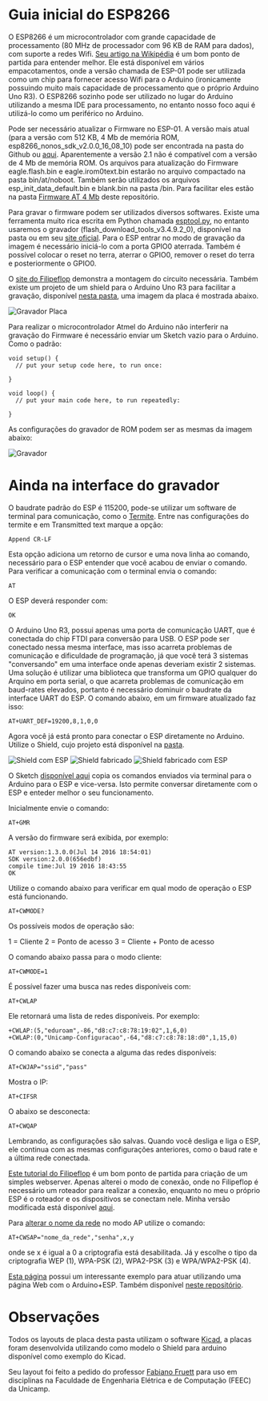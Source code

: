 # Guia inicial do ESP8266

O ESP8266 é um microcontrolador com grande capacidade de processamento (80 MHz de processador com 96 KB de RAM para dados), com suporte a redes Wifi. [Seu artigo na Wikipédia](https://en.wikipedia.org/wiki/ESP8266) é um bom ponto de partida para entender melhor. Ele está disponível em vários empacotamentos, onde a versão chamada de ESP-01 pode ser utilizada como um chip para fornecer acesso Wifi para o Arduino (ironicamente possuindo muito mais capacidade de processamento que o próprio Arduino Uno R3). O ESP8266 sozinho pode ser utilizado no lugar do Arduino utilizando a mesma IDE para processamento, no entanto nosso foco aqui é utilizá-lo como um periférico no Arduino.

Pode ser necessário atualizar o Firmware no ESP-01. A versão mais atual (para a versão com 512 KB, 4 Mb de memória ROM, esp8266_nonos_sdk_v2.0.0_16_08_10) pode ser encontrada na pasta do Github ou [aqui](http://espressif.com/en/support/download/sdks-demos). Aparentemente a versão 2.1 não é compatível com a versão de 4 Mb de memória ROM. Os arquivos para atualização do Firmware eagle.flash.bin e eagle.irom0text.bin estarão no arquivo compactado na pasta bin/at/noboot. Também serão utilizados os arquivos esp_init_data_default.bin e blank.bin na pasta /bin. Para facilitar eles estão na pasta [Firmware AT 4 Mb](https://github.com/ricardozago/ESP8266/tree/master/Firmware%20AT%204%20Mb) deste repositório.

Para gravar o firmware podem ser utilizados diversos softwares. Existe uma ferramenta muito rica escrita em Python chamada [esptool.py](https://github.com/espressif/esptool), no entanto usaremos o gravador (flash_download_tools_v3.4.9.2_0), disponível na pasta ou em seu [site oficial](http://www.espressif.com/en/support/download/other-tools). Para o ESP entrar no modo de gravação da imagem é necessário iniciá-lo com a porta GPIO0 aterrada. Também é possível colocar o reset no terra, aterrar o GPIO0, remover o reset do terra e posteriormente o GPIO0.

O [site do Filipeflop](http://blog.filipeflop.com/wireless/upgrade-de-firmware-do-modulo-esp8266.html) demonstra a montagem do circuito necessária. Também existe um projeto de um shield para o Arduino Uno R3 para facilitar a gravação, disponível [nesta pasta](https://github.com/ricardozago/ESP8266/tree/master/ESP-01%20Firmware%20Flasher), uma imagem da placa é mostrada abaixo.

![Gravador Placa](https://github.com/ricardozago/ESP8266/blob/master/ESP-01%20Firmware%20Flasher/Fabrica%C3%A7%C3%A3o/Top.png)

Para realizar o microcontrolador Atmel do Arduino não interferir na gravação do Firmware é necessário enviar um Sketch vazio para o Arduino. Como o padrão:

    void setup() {
      // put your setup code here, to run once:

    }

    void loop() {
      // put your main code here, to run repeatedly:

    }

As configurações do gravador de ROM podem ser as mesmas da imagem abaixo:

![Gravador](https://github.com/ricardozago/ESP8266/blob/master/Imagens/Gravador_ESP.png)

# Ainda na interface do gravador

O baudrate padrão do ESP é 115200, pode-se utilizar um software de terminal para comunicação, como o [Termite](https://www.compuphase.com/software_termite.htm). Entre nas configurações do termite e em Transmitted text marque a opção:

    Append CR-LF
    
Esta opção adiciona um retorno de cursor e uma nova linha ao comando, necessário para o ESP entender que você acabou de enviar o comando. Para verificar a comunicação com o terminal envia o comando:

    AT

O ESP deverá responder com:

    OK

O Arduino Uno R3, possui apenas uma porta de comunicação UART, que é conectada do chip FTDI para conversão para USB. O ESP pode ser conectado nessa mesma interface, mas isso acarreta problemas de comunicação e dificuldade de programação, já que você terá 3 sistemas "conversando" em uma interface onde apenas deveriam existir 2 sistemas. Uma solução é utilizar uma biblioteca que transforma um GPIO qualquer do Arquino em porta serial, o que acarreta problemas de comunicação em baud-rates elevados, portanto é necessário dominuir o baudrate da interface UART do ESP. O comando abaixo, em um firmware atualizado faz isso:

    AT+UART_DEF=19200,8,1,0,0
    
Agora você já está pronto para conectar o ESP diretamente no Arduino. Utilize o Shield, cujo projeto está disponível na [pasta](https://github.com/ricardozago/ESP8266/tree/master/Arduino%20Shield).

![Shield com ESP](https://github.com/ricardozago/ESP8266/blob/master/Arduino%20Shield/Fabricar/Top.jpg)
![Shield fabricado](https://github.com/ricardozago/ESP8266/blob/master/Imagens/PCB.jpg)
![Shield fabricado com ESP](https://github.com/ricardozago/ESP8266/blob/master/Imagens/PCBA.jpg)

O Sketch [disponível aqui](https://github.com/ricardozago/ESP8266/tree/master/ESP-Espelho) copia os comandos enviados via terminal para o Arduino para o ESP e vice-versa. Isto permite conversar diretamente com o ESP e enteder melhor o seu funcionamento.

Inicialmente envie o comando:

    AT+GMR

A versão do firmware será exibida, por exemplo:

    AT version:1.3.0.0(Jul 14 2016 18:54:01)
    SDK version:2.0.0(656edbf)
    compile time:Jul 19 2016 18:43:55
    OK

Utilize o comando abaixo para verificar em qual modo de operação o ESP está funcionando.

    AT+CWMODE?

Os possíveis modos de operação são:

1 = Cliente
2 = Ponto de acesso
3 = Cliente + Ponto de acesso

O comando abaixo passa para o modo cliente:

    AT+CWMODE=1
    
É possível fazer uma busca nas redes disponíveis com:

    AT+CWLAP
    
Ele retornará uma lista de redes disponíveis. Por exemplo:

    +CWLAP:(5,"eduroam",-86,"d8:c7:c8:78:19:02",1,6,0)
    +CWLAP:(0,"Unicamp-Configuracao",-64,"d8:c7:c8:78:18:d0",1,15,0)

O comando abaixo se conecta a alguma das redes disponíveis:

    AT+CWJAP="ssid","pass"
    
Mostra o IP:

    AT+CIFSR
    
O abaixo se desconecta:

    AT+CWQAP
    
Lembrando, as configurações são salvas. Quando você desliga e liga o ESP, ele continua com as mesmas configurações anteriores, como o baud rate e a última rede conectada.

[Este tutorial do Filipeflop](http://blog.filipeflop.com/wireless/esp8266-arduino-tutorial.html) é um bom ponto de partida para criação de um simples webserver. Apenas alterei o modo de conexão, onde no Filipeflop é necessário um roteador para realizar a conexão, enquanto no meu o próprio ESP é o roteador e os dispositivos se conectam nele. Minha versão modificada está disponível [aqui](https://github.com/ricardozago/ESP8266/tree/master/Arduino%20%2B%20ESP%20-%20p%C3%A1gina%20WEB/Ler_Portas).

Para [alterar o nome da rede](https://dominicm.com/esp8266-configure-access-point/) no modo AP utilize o comando:

    AT+CWSAP="nome_da_rede","senha",x,y
    
onde se x é igual a 0 a criptografia está desabilitada. Já y escolhe o tipo da criptografia WEP (1), WPA-PSK (2), WPA2-PSK (3) e WPA/WPA2-PSK (4).

[Esta página](http://allaboutee.com/2015/01/02/esp8266-arduino-led-control-from-webpage/) possui um interessante exemplo para atuar utilizando uma página Web com o Arduino+ESP. Também disponível [neste repositório](https://github.com/ricardozago/ESP8266/tree/master/Arduino%20%2B%20ESP%20-%20p%C3%A1gina%20WEB/Atuar_IO).

# Observações

Todos os layouts de placa desta pasta utilizam o software [Kicad](http://kicad-pcb.org/), a placas foram desenvolvida utilizando como modelo o Shield para arduino disponível como exemplo do Kicad.

Seu layout foi feito a pedido do professor [Fabiano Fruett](http://www.dsif.fee.unicamp.br/~fabiano/) para uso em disciplinas na Faculdade de Engenharia Elétrica e de Computação (FEEC) da Unicamp.
